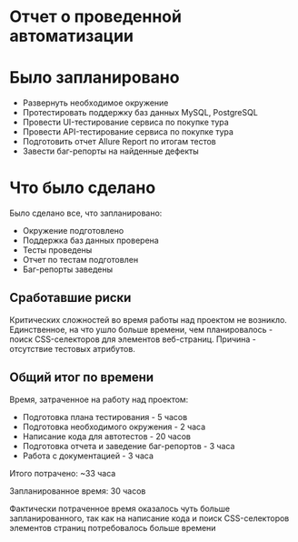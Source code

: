 # Отчет о проведенной автоматизации

# Было запланировано
- Развернуть необходимое окружение
- Протестировать поддержку баз данных MySQL, PostgreSQL
- Провести UI-тестирование сервиса по покупке тура
- Провести API-тестирование сервиса по покупке тура
- Подготовить отчет Allure Report по итогам тестов
- Завести баг-репорты на найденные дефекты

# Что было сделано 

Было сделано все, что запланировано:

- Окружение подготовлено
- Поддержка баз данных проверена
- Тесты проведены
- Отчет по тестам подготовлен
- Баг-репорты заведены

## Сработавшие риски

Критических сложностей во время работы над проектом не возникло. 
Единственное, на что ушло больше времени, чем планировалось - поиск CSS-селекторов для элементов веб-страниц. 
Причина - отсутствие тестовых атрибутов. 

## Общий итог по времени

Время, затраченное на работу над проектом:

- Подготовка плана тестирования - 5 часов
- Подготовка необходимого окружения - 2 часа
- Написание кода для автотестов - 20 часов
- Подготовка отчета и заведение баг-репортов - 3 часа
- Работа с документацией - 3 часа

Итого потрачено: ~33 часа

Запланированное время: 30 часов

Фактически потраченное время оказалось чуть больше запланированного, так как на написание кода и поиск CSS-селекторов элементов страниц потребовалось больше времени
